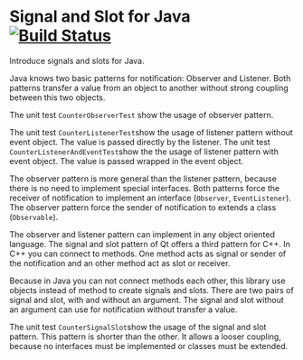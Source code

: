Signal and Slot for Java [![Build Status](https://travis-ci.org/falkoschumann/signalslot4java.png)](https://travis-ci.org/falkoschumann/signalslot4java)
========================

Introduce signals and slots for Java.

Java knows two basic patterns for notification: Observer and Listener. Both
patterns transfer a value from an object to another without strong coupling
between this two objects.

The unit test `CounterObserverTest` show the usage of observer pattern.

The unit test `CounterListenerTest`show the usage of listener pattern without
event object. The value is passed directly by the listener. The unit test
`CounterListenerAndEventTest`show the the usage of listener pattern with event
object. The value is passed wrapped in the event object.

The observer pattern is more general than the listener pattern, because there
is no need to implement special interfaces. Both patterns force the receiver of
notification to implement an interface (`Observer`, `EventListener`). The
observer pattern force the sender of notification to extends a class
(`Observable`).

The observer and listener pattern can implement in any object oriented language.
The signal and slot pattern of Qt offers a third pattern for C++. In C++ you can
connect to methods. One method acts as signal or sender of the notification and
an other method act as slot or receiver.

Because in Java you can not connect methods each other, this library use objects
instead of method to create signals and slots. There are two pairs of signal and
slot, with and without an argument. The signal and slot without an argument can
use for notification without transfer a value.

The unit test `CounterSignalSlot`show the usage of the signal and slot pattern.
This pattern is shorter than the other. It allows a looser coupling, because no
interfaces must be implemented or classes must be extended.

